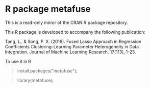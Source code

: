 # R package metafuse

This is a read-only mirror of the CRAN R package repository.  

This R package is developed to accompany the following publication:

Tang, L., & Song, P. X. (2016). Fused Lasso Approach in Regression Coefficients Clustering–Learning Parameter Heterogeneity in Data Integration. Journal of Machine Learning Research, 17(113), 1-23.

To use it in R
> install.packages("metafuse");

> library(metafuse);
